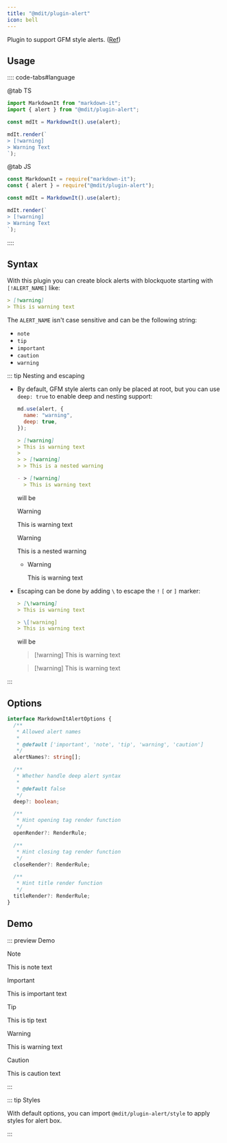 ```yaml
---
title: "@mdit/plugin-alert"
icon: bell
---
```


Plugin to support GFM style alerts. ([Ref](https://github.com/orgs/community/discussions/16925))

<!-- more -->

## Usage

:::: code-tabs#language

@tab TS

```ts
import MarkdownIt from "markdown-it";
import { alert } from "@mdit/plugin-alert";

const mdIt = MarkdownIt().use(alert);

mdIt.render(`
> [!warning]
> Warning Text
`);
```

@tab JS

```js
const MarkdownIt = require("markdown-it");
const { alert } = require("@mdit/plugin-alert");

const mdIt = MarkdownIt().use(alert);

mdIt.render(`
> [!warning]
> Warning Text
`);
```

::::

<!-- markdownlint-disable MD028 -->

## Syntax

With this plugin you can create block alerts with blockquote starting with `[!ALERT_NAME]` like:

```md
> [!warning]
> This is warning text
```

The `ALERT_NAME` isn't case sensitive and can be the following string:

- `note`
- `tip`
- `important`
- `caution`
- `warning`

::: tip Nesting and escaping

- By default, GFM style alerts can only be placed at root, but you can use `deep: true` to enable deep and nesting support:

  ```js
  md.use(alert, {
    name: "warning",
    deep: true,
  });
  ```

  ```md
  > [!warning]
  > This is warning text
  >
  > > [!warning]
  > > This is a nested warning

  - > [!warning]
    > This is warning text
  ```

  will be

  > [!warning]
  > This is warning text
  >
  > > [!warning]
  > > This is a nested warning

  - > [!warning]
    > This is warning text

- Escaping can be done by adding `\` to escape the `!` `[` or `]` marker:

  ```md
  > [\!warning]
  > This is warning text

  > \[!warning]
  > This is warning text
  ```

  will be

  > [\!warning]
  > This is warning text

  > \[!warning]
  > This is warning text

:::

## Options

```ts
interface MarkdownItAlertOptions {
  /**
   * Allowed alert names
   *
   * @default ['important', 'note', 'tip', 'warning', 'caution']
   */
  alertNames?: string[];

  /**
   * Whether handle deep alert syntax
   *
   * @default false
   */
  deep?: boolean;

  /**
   * Hint opening tag render function
   */
  openRender?: RenderRule;

  /**
   * Hint closing tag render function
   */
  closeRender?: RenderRule;

  /**
   * Hint title render function
   */
  titleRender?: RenderRule;
}
```

## Demo

::: preview Demo

> [!note]
> This is note text

> [!important]
> This is important text

> [!tip]
> This is tip text

> [!warning]
> This is warning text

> [!caution]
> This is caution text

:::

<!-- markdownlint-enable MD028 -->

::: tip Styles

With default options, you can import `@mdit/plugin-alert/style` to apply styles for alert box.

:::
